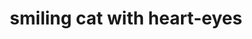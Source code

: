 ---
layout: smileys&people
title: smiling cat with heart-eyes
emoji: smiling_cat_with_heart_eyes
permalink: 😻.html
---